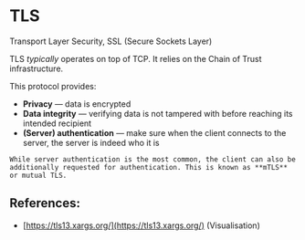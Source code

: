 # TLS

Transport Layer Security, SSL (Secure Sockets Layer)

TLS _typically_ operates on top of TCP. It relies on the Chain of Trust infrastructure.

This protocol provides:

- **Privacy** — data is encrypted
- **Data integrity** — verifying data is not tampered with before reaching its intended recipient
- **(Server) authentication** — make sure when the client connects to the server, the server is indeed who it is

~~~admonish note title="Client _and_ server authentication"
While server authentication is the most common, the client can also be additionally requested for authentication. This is known as **mTLS** or mutual TLS.
~~~

## References:
* [https://tls13.xargs.org/](https://tls13.xargs.org/) (Visualisation)
  
